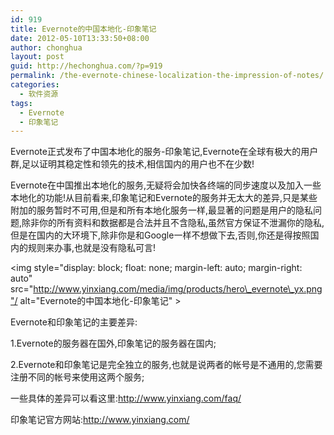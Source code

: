 ```yaml
---
id: 919
title: Evernote的中国本地化-印象笔记
date: 2012-05-10T13:33:50+08:00
author: chonghua
layout: post
guid: http://hechonghua.com/?p=919
permalink: /the-evernote-chinese-localization-the-impression-of-notes/
categories:
  - 软件资源
tags:
  - Evernote
  - 印象笔记
---
```

Evernote正式发布了中国本地化的服务-印象笔记,Evernote在全球有极大的用户群,足以证明其稳定性和领先的技术,相信国内的用户也不在少数!

Evernote在中国推出本地化的服务,无疑将会加快各终端的同步速度以及加入一些本地化的功能!从目前看来,印象笔记和Evernote的服务并无太大的差异,只是某些附加的服务暂时不可用,但是和所有本地化服务一样,最显著的问题是用户的隐私问题,除非你的所有资料和数据都是合法并且不含隐私,虽然官方保证不泄漏你的隐私,但是在国内的大环境下,除非你是和Google一样不想做下去,否则,你还是得按照国内的规则来办事,也就是没有隐私可言!

<!--more-->

<img style="display: block; float: none; margin-left: auto; margin-right: auto" src="http://www.yinxiang.com/media/img/products/hero\_evernote\_yx.png"/ alt="Evernote的中国本地化-印象笔记" >

Evernote和印象笔记的主要差异:

1.Evernote的服务器在国外,印象笔记的服务器在国内;

2.Evernote和印象笔记是完全独立的服务,也就是说两者的帐号是不通用的,您需要注册不同的帐号来使用这两个服务;

一些具体的差异可以看这里:<a title="http://www.yinxiang.com/faq/" href="http://www.yinxiang.com/faq/" target="_blank">http://www.yinxiang.com/faq/</a>

印象笔记官方网站:<a title="http://www.yinxiang.com/" href="http://www.yinxiang.com/" target="_blank">http://www.yinxiang.com/</a>